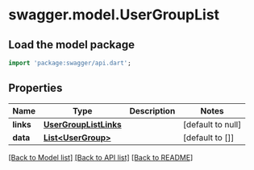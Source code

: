 # swagger.model.UserGroupList

## Load the model package
```dart
import 'package:swagger/api.dart';
```

## Properties
Name | Type | Description | Notes
------------ | ------------- | ------------- | -------------
**links** | [**UserGroupListLinks**](UserGroupListLinks.md) |  | [default to null]
**data** | [**List&lt;UserGroup&gt;**](UserGroup.md) |  | [default to []]

[[Back to Model list]](../README.md#documentation-for-models) [[Back to API list]](../README.md#documentation-for-api-endpoints) [[Back to README]](../README.md)

